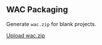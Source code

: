 ## WAC Packaging

Generate `wac.zip` for blank projects.

[Upload wac.zip](https://github.com/yuri2peter/web-aircraft-carrier/releases/edit/v1.0.0)

